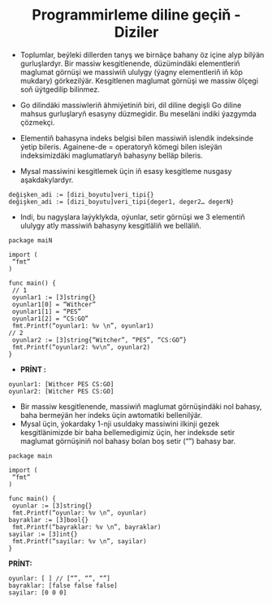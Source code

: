 # <div align="center">Programmirleme diline geçiň - Diziler </div> 

- Toplumlar, beýleki dillerden tanyş we birnäçe bahany öz içine alyp bilýän gurluşlardyr. Bir massiw kesgitlenende, düzümindäki elementleriň maglumat görnüşi we massiwiň ululygy (ýagny elementleriň iň köp mukdary) görkezilýär. Kesgitlenen maglumat görnüşi we massiw ölçegi soň üýtgedilip bilinmez.

- Go dilindäki massiwleriň ähmiýetiniň biri, dil diline degişli Go diline mahsus gurluşlaryň esasyny düzmegidir. Bu meseläni indiki ýazgymda çözmekçi.

- Elementiň bahasyna indeks belgisi bilen massiwiň islendik indeksinde ýetip bileris. Againene-de = operatoryň kömegi bilen isleýän indeksimizdäki maglumatlaryň bahasyny belläp bileris.

- Mysal massiwini kesgitlemek üçin iň esasy kesgitleme nusgasy aşakdakylardyr.

```
değişken_adi := [dizi_boyutu]veri_tipi{}
değişken_adi := [dizi_boyutu]veri_tipi{deger1, deger2… degerN}
```

- Indi, bu nagyşlara laýyklykda, oýunlar, setir görnüşi we 3 elementiň ululygy atly massiwiň bahasyny kesgitläliň we belläliň.

```
package maiN

import (
 “fmt”
)

func main() {
 // 1
 oyunlar1 := [3]string{}
 oyunlar1[0] = “Withcer”
 oyunlar1[1] = “PES”
 oyunlar1[2] = “CS:GO”
 fmt.Printf(“oyunlar1: %v \n”, oyunlar1)
// 2
 oyunlar2 := [3]string{“Witcher”, “PES”, “CS:GO”}
 fmt.Printf(“oyunlar2: %v\n”, oyunlar2)
}
```
- <strong>PRİNT : </strong> 
```
oyunlar1: [Withcer PES CS:GO] 
oyunlar2: [Witcher PES CS:GO]
```
- Bir massiw kesgitlenende, massiwiň maglumat görnüşindäki nol bahasy, baha bermeýän her indeks üçin awtomatiki bellenilýär.
- Mysal üçin, ýokardaky 1-nji usuldaky massiwini ilkinji gezek kesgitlänimizde bir baha bellemedigimiz üçin, her indeksde setir maglumat görnüşiniň nol bahasy bolan boş setir (“”) bahasy bar.
 
```
package main

import (
 “fmt”
)

func main() {
 oyunlar := [3]string{}
 fmt.Printf(“oyunlar: %v \n”, oyunlar)
bayraklar := [3]bool{}
 fmt.Printf(“bayraklar: %v \n”, bayraklar)
sayilar := [3]int{}
 fmt.Printf(“sayilar: %v \n”, sayilar)
}
 ```
 <strong>PRİNT:</strong>
 
 ```
oyunlar: [ ] // [“”, “”, “”]
bayraklar: [false false false] 
sayilar: [0 0 0]
 ```
